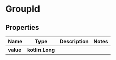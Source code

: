
# GroupId

## Properties
Name | Type | Description | Notes
------------ | ------------- | ------------- | -------------
**value** | **kotlin.Long** |  | 



